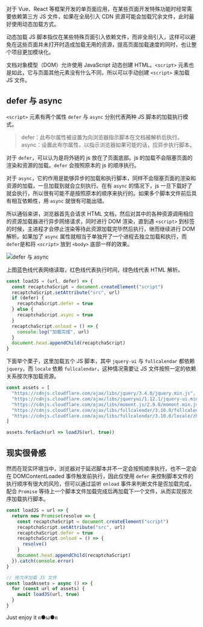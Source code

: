 [pixiv: 44900302]: # "https://chanshiyu.com/poi/2019/39.jpg"

对于 Vue、React 等框架开发的单页面应用，在某些页面开发特殊功能时经常需要依赖第三方 JS 文件，如果在全局引入 CDN 资源可能会加载冗余文件，此时最好使用动态加载方式。

动态加载 JS 脚本指仅在某些特殊页面引入依赖文件，而非全局引入，这样可以避免在这些页面并未打开时造成加载无用的资源，提高页面加载速度的同时，也让整个项目更加模块化。

文档对象模型（DOM）允许使用 JavaScript 动态创建 HTML。`<script>` 元素也是如此，它与页面其他元素没有什么不同，所以可以手动创建 `<script>` 来加载 JS 文件。

## defer 与 async

`<script>` 元素有两个属性 `defer` 与 `async` 分别代表两种 JS 脚本的加载执行模式。

> defer：此布尔属性被设置为向浏览器指示脚本在文档被解析后执行。  
> async：设置此布尔属性，以指示浏览器如果可能的话，应异步执行脚本。

对于 `defer`，可以认为是将外链的 js 放在了页面底部。js 的加载不会阻塞页面的渲染和资源的加载。`defer` 会按照原本的 js 的顺序执行。

对于 `async`，它的作用是能够异步的加载和执行脚本，同样不会阻塞页面的渲染和资源的加载，一旦加载到就会立刻执行。在有 `async` 的情况下，js 一旦下载好了就会执行，所以很有可能不是按照原本的顺序来执行的。如果多个脚本文件前后具有相互依赖性，用 `async` 就很有可能出错。

所以通俗来讲，浏览器首先会请求 HTML 文档，然后对其中的各种资源调用相应的资源加载器进行异步网络请求，同时进行 DOM 渲染，直到遇 `<script>` 到标签的时候，主进程才会停止渲染等待此资源加载完毕然后执行，继而继续进行 DOM 解析。如果加了 `async` 属性就相当于单独开了一个进程去独立加载和执行，而`defer`是和将 `<script>` 放到 `<body>` 底部一样的效果。

![defer 与 async](https://chanshiyu.com/poi/2019/defer_与_async.jpeg#full)

上图蓝色线代表网络读取，红色线代表执行时间，绿色线代表 HTML 解析。

```javascript
const loadJS = (url, defer) => {
  const recaptchaScript = document.createElement("script")
  recaptchaScript.setAttribute("src", url)
  if (defer) {
    recaptchaScript.defer = true
  } else {
    recaptchaScript.async = true
  }
  recaptchaScript.onload = () => {
    console.log("加载完成", url)
  }
  document.head.appendChild(recaptchaScript)
}
```

下面举个栗子，这里加载五个 JS 脚本，其中 `jquery-ui` 与 `fullcalendar` 都依赖 `jquery`，而 `locale` 依赖 `fullcalendar`，这种情况需要让 JS 文件按照一定的依赖关系按次序加载资源。

```javascript
const assets = [
  "https://cdnjs.cloudflare.com/ajax/libs/jquery/3.4.0/jquery.min.js",
  "https://cdnjs.cloudflare.com/ajax/libs/jqueryui/1.12.1/jquery-ui.min.js",
  "https://cdnjs.cloudflare.com/ajax/libs/moment.js/2.9.0/moment.min.js",
  "https://cdnjs.cloudflare.com/ajax/libs/fullcalendar/3.10.0/fullcalendar.min.js",
  "https://cdnjs.cloudflare.com/ajax/libs/fullcalendar/3.10.0/locale/zh-cn.js"
]

assets.forEach(url => loadJS(url, true))
```

## 现实很骨感

然而在现实环境当中，浏览器对于延迟脚本并不一定会按照顺序执行，也不一定会在 DOMContentLoaded 事件触发前执行，因此仅使用 `defer` 来控制脚本文件的执行顺序有很大的风险，但可以通过监听 `onload` 事件来判断文件是否加载完成，配合 `Promise` 等待上一个脚本文件加载完成后再加载下一个文件，从而实现按次序加载执行脚本。

```javascript
const loadJS = url => {
  return new Promise(resolve => {
    const recaptchaScript = document.createElement("script")
    recaptchaScript.setAttribute("src", url)
    recaptchaScript.defer = true
    recaptchaScript.onload = () => {
      resolve()
    }
    document.head.appendChild(recaptchaScript)
  }).catch(console.error)
}

// 按次序加载 JS 文件
const loadAssets = async () => {
  for (const url of assets) {
    await loadJS(url, true)
  }
}
```

Just enjoy it ฅ●ω●ฅ
